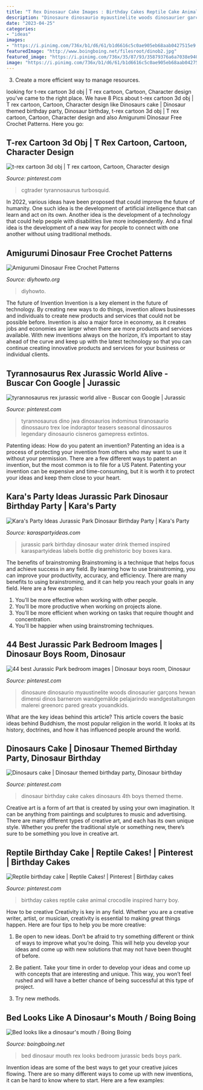 ```yaml
---
title: "T Rex Dinosaur Cake Images : Birthday Cakes Reptile Cake Animal Crocodile Inspired Harry Boy"
description: "Dinosaure dinosaurio myaustinelite woods dinosaurier garçons hewan dimensi dinos barnerom wandgemälde pelajarindo wandgestaltungen malerei greenorc pared greatx youandkids"
date: "2023-04-25"
categories:
- "ideas"
images:
- "https://i.pinimg.com/736x/b1/d6/61/b1d6616c5c0ae905eb68aab0427515e9.jpg"
featuredImage: "http://www.boingboing.net/filesroot/dinob2.jpg"
featured_image: "https://i.pinimg.com/736x/35/87/93/35879376a6a7038e9401f78471693cb7.jpg"
image: "https://i.pinimg.com/736x/b1/d6/61/b1d6616c5c0ae905eb68aab0427515e9.jpg"
---
```



3. Create a more efficient way to manage resources.

	

		
looking for t-rex cartoon 3d obj | T rex cartoon, Cartoon, Character design you've came to the right place. We have 8 Pics about t-rex cartoon 3d obj | T rex cartoon, Cartoon, Character design like Dinosaurs cake | Dinosaur themed birthday party, Dinosaur birthday, t-rex cartoon 3d obj | T rex cartoon, Cartoon, Character design and also Amigurumi Dinosaur Free Crochet Patterns. Here you go:
		
    
## T-rex Cartoon 3d Obj | T Rex Cartoon, Cartoon, Character Design

<img loading=lazy src="https://i.pinimg.com/736x/b1/d6/61/b1d6616c5c0ae905eb68aab0427515e9.jpg" onerror="this.onerror=null;this.src='https://tse4.mm.bing.net/th?id=OIP.FW3nqsHdJgFpbm89ONNFiwHaHa&amp;pid=15.1';" alt="t-rex cartoon 3d obj | T rex cartoon, Cartoon, Character design">

_Source: pinterest.com_

>cgtrader tyrannosaurus turbosquid. 

	

In 2022, various ideas have been proposed that could improve the future of humanity. One such idea is the development of artificial intelligence that can learn and act on its own. Another idea is the development of a technology that could help people with disabilities live more independently. And a final idea is the development of a new way for people to connect with one another without using traditional methods.

    
## Amigurumi Dinosaur Free Crochet Patterns

<img loading=lazy src="https://www.diyhowto.org/wp-content/uploads/2019/05/DIYHowto-Amigurumi-Dinosaur-Free-Crochet-Patterns-13.jpg" onerror="this.onerror=null;this.src='https://tse3.mm.bing.net/th?id=OIP.cpni7cHQXgXu4Ml4q5DrOAHaQo&amp;pid=15.1';" alt="Amigurumi Dinosaur Free Crochet Patterns">

_Source: diyhowto.org_

>diyhowto. 

	

The future of Invention
Invention is a key element in the future of technology. By creating new ways to do things, invention allows businesses and individuals to create new products and services that could not be possible before. Invention is also a major force in economy, as it creates jobs and economies are larger when there are more products and services available. With new inventions always on the horizon, it’s important to stay ahead of the curve and keep up with the latest technology so that you can continue creating innovative products and services for your business or individual clients.

    
## Tyrannosaurus Rex Jurassic World Alive - Buscar Con Google | Jurassic

<img loading=lazy src="https://i.pinimg.com/736x/d5/30/0a/d5300a30e82bf11aa51b899759b1d1cd.jpg" onerror="this.onerror=null;this.src='https://tse4.mm.bing.net/th?id=OIP.iK7D8b7bL1xFEKvQT0PveAAAAA&amp;pid=15.1';" alt="tyrannosaurus rex jurassic world alive - Buscar con Google | Jurassic">

_Source: pinterest.com_

>tyrannosaurus dino jwa dinosaurios indominus tiranosaurio dinossauro trex loe indoraptor teasers seasonal dinossauros legendary dinosaurio cisneros gamepress extintos. 

	

Patenting ideas: How do you patent an invention?
Patenting an idea is a process of protecting your invention from others who may want to use it without your permission. There are a few different ways to patent an invention, but the most common is to file for a US Patent. Patenting your invention can be expensive and time-consuming, but it is worth it to protect your ideas and keep them close to your heart.

    
## Kara&#039;s Party Ideas Jurassic Park Dinosaur Birthday Party | Kara&#039;s Party

<img loading=lazy src="https://karaspartyideas.com/wp-content/uploads/2016/03/Jurassic-Park-Dinosaur-Birthday-Party-via-Karas-Party-Ideas-KarasPartyIdeas.com21.jpg" onerror="this.onerror=null;this.src='https://tse2.mm.bing.net/th?id=OIP.9-bS-6vk2TD3MUqOgDUp_AHaLH&amp;pid=15.1';" alt="Kara&#039;s Party Ideas Jurassic Park Dinosaur Birthday Party | Kara&#039;s Party">

_Source: karaspartyideas.com_

>jurassic park birthday dinosaur water drink themed inspired karaspartyideas labels bottle dig prehistoric boy boxes kara. 

	

The benefits of brainstroming
Brainstroming is a technique that helps focus and achieve success in any field. By learning how to use brainstroming, you can improve your productivity, accuracy, and efficiency. There are many benefits to using brainstroming, and it can help you reach your goals in any field. Here are a few examples:
1. You’ll be more effective when working with other people.
2. You’ll be more productive when working on projects alone.
3. You’ll be more efficient when working on tasks that require thought and concentration.
4. You’ll be happier when using brainstroming techniques.

    
## 44 Best Jurassic Park Bedroom Images | Dinosaur Boys Room, Dinosaur

<img loading=lazy src="https://i.pinimg.com/736x/35/87/93/35879376a6a7038e9401f78471693cb7.jpg" onerror="this.onerror=null;this.src='https://tse1.mm.bing.net/th?id=OIP.IdhEIDYxMyybFwX5eyxkfQAAAA&amp;pid=15.1';" alt="44 best Jurassic Park bedroom images | Dinosaur boys room, Dinosaur">

_Source: pinterest.com_

>dinosaure dinosaurio myaustinelite woods dinosaurier garçons hewan dimensi dinos barnerom wandgemälde pelajarindo wandgestaltungen malerei greenorc pared greatx youandkids. 

	

What are the key ideas behind this article?
This article covers the basic ideas behind Buddhism, the most popular religion in the world. It looks at its history, doctrines, and how it has influenced people around the world.

    
## Dinosaurs Cake | Dinosaur Themed Birthday Party, Dinosaur Birthday

<img loading=lazy src="https://i.pinimg.com/736x/3d/6e/44/3d6e449ecdd2e8b688324f53bcfabe57--dinosaur-cake-dinosaur-party.jpg" onerror="this.onerror=null;this.src='https://tse3.mm.bing.net/th?id=OIP.os7YJBuzsR0jkWUBOFJNPQHaJ3&amp;pid=15.1';" alt="Dinosaurs cake | Dinosaur themed birthday party, Dinosaur birthday">

_Source: pinterest.com_

>dinosaur birthday cake cakes dinosaurs 4th boys themed theme. 

	

Creative art is a form of art that is created by using your own imagination. It can be anything from paintings and sculptures to music and advertising. There are many different types of creative art, and each has its own unique style. Whether you prefer the traditional style or something new, there’s sure to be something you love in creative art.

    
## Reptile Birthday Cake | Reptile Cakes! | Pinterest | Birthday Cakes

<img loading=lazy src="https://s-media-cache-ak0.pinimg.com/736x/5d/63/25/5d6325dc3b2ddd873c7ea137d3a8e5a6.jpg" onerror="this.onerror=null;this.src='https://tse4.mm.bing.net/th?id=OIP.NG3sqwsgjBl2FfiRVvV8DAHaJ6&amp;pid=15.1';" alt="Reptile birthday cake | Reptile Cakes! | Pinterest | Birthday cakes">

_Source: pinterest.com_

>birthday cakes reptile cake animal crocodile inspired harry boy. 

	

How to be creative
Creativity is key in any field. Whether you are a creative writer, artist, or musician, creativity is essential to making great things happen. Here are four tips to help you be more creative:
1. Be open to new ideas. Don’t be afraid to try something different or think of ways to improve what you’re doing. This will help you develop your ideas and come up with new solutions that may not have been thought of before.

2. Be patient. Take your time in order to develop your ideas and come up with concepts that are interesting and unique. This way, you won’t feel rushed and will have a better chance of being successful at this type of project.

3. Try new methods.

    
## Bed Looks Like A Dinosaur&#039;s Mouth / Boing Boing

<img loading=lazy src="http://www.boingboing.net/filesroot/dinob2.jpg" onerror="this.onerror=null;this.src='https://tse3.mm.bing.net/th?id=OIP.cdIyFOd8_fwio_cvTmsNdgHaE5&amp;pid=15.1';" alt="Bed looks like a dinosaur&#039;s mouth / Boing Boing">

_Source: boingboing.net_

>bed dinosaur mouth rex looks bedroom jurassic beds boys park. 

	

Invention ideas are some of the best ways to get your creative juices flowing. There are so many different ways to come up with new inventions, it can be hard to know where to start. Here are a few examples: 

